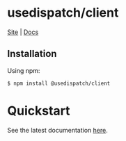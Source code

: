 # usedispatch/client

[Site](https://usedispatch.net) |
[Docs](https://0xengage.github.io)


## Installation

Using npm:
```shell
$ npm install @usedispatch/client
```

# Quickstart

See the latest documentation [here](https://0xengage.github.io/).
